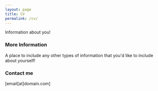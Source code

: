 ```yaml
---
layout: page
title: CV
permalink: /cv/
---
```


Information about you!

### More Information

A place to include any other types of information that you'd like to include about yourself!

### Contact me

[email[at]domain.com]
